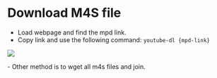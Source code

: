 # Download M4S file

- Load webpage and find the mpd link.
- Copy link and use the following command: `youtube-dl {mpd-link}`
<p><img src="https://jcmariscal.github.io/misc-notes/images/m4s-mpd.png"/></p>
- Other method is to wget all m4s files and join.
